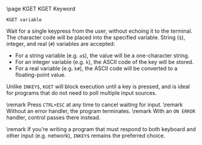 \page KGET KGET Keyword
```basic
KGET variable
```
Wait for a single keypress from the user, without echoing it to the terminal. The character code will be placed into the specified variable. String (`$`), integer, and real (`#`) variables are accepted:

- For a string variable (e.g. `a$`), the value will be a one-character string.
- For an integer variable (e.g. `k`), the ASCII code of the key will be stored.
- For a real variable (e.g. `k#`), the ASCII code will be converted to a floating-point value.

Unlike `INKEY$`, `KGET` will block execution until a key is pressed, and is ideal for programs that do not need to poll multiple input sources.


\remark Press `CTRL+ESC` at any time to cancel waiting for input.
\remark Without an error handler, the program terminates.
\remark With an `ON ERROR` handler, control passes there instead.


\remark If you're writing a program that must respond to both keyboard and other input (e.g. network), `INKEY$` remains the preferred choice.
